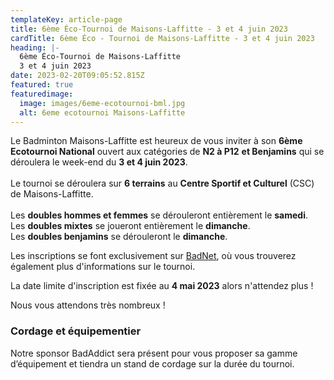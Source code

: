 ```yaml
---
templateKey: article-page
title: 6ème Éco-Tournoi de Maisons-Laffitte - 3 et 4 juin 2023
cardTitle: 6ème Éco - Tournoi de Maisons-Laffitte - 3 et 4 juin 2023
heading: |-
  6ème Éco-Tournoi de Maisons-Laffitte
  3 et 4 juin 2023
date: 2023-02-20T09:05:52.815Z
featured: true
featuredimage:
  image: images/6eme-ecotournoi-bml.jpg
  alt: 6eme ecotournoi Maisons-Laffitte
---
```

Le Badminton Maisons-Laffitte est heureux de vous inviter à son **6ème Ecotournoi National** ouvert aux catégories de **N2 à P12** **et Benjamins** qui se déroulera le week-end du **3 et 4 juin 2023**.\
\
Le tournoi se déroulera sur **6 terrains** au **Centre Sportif et Culturel** (CSC) de Maisons-Laffitte.\
\
Les **doubles hommes et femmes** se dérouleront entièrement le **samedi**.\
Les **doubles mixtes** se joueront entièrement le **dimanche**.\
Les **doubles benjamins** se dérouleront le **dimanche**.

L﻿es inscriptions se font exclusivement sur [BadNet](target_blank:https://v5.badnet.org/tournoi/public?eventid=18369&fbclid=IwAR3ASEoQI5ekahiuldDfMOWcuuPNar8BKMdNtrSCtyqlwQi5TFPHGL1OYH4), où vous trouverez également plus d'informations sur le tournoi.

L﻿a date limite d'inscription est fixée au **4 mai 2023** alors n'attendez plus !

N﻿ous vous attendons très nombreux !

### Cordage et équipementier
Notre sponsor BadAddict sera présent pour vous proposer sa gamme d’équipement et tiendra un stand de cordage sur la durée du tournoi.